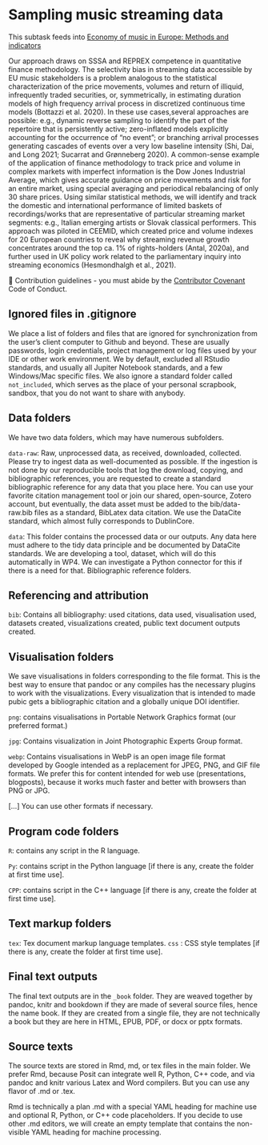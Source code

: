 # Sampling music streaming data

This subtask feeds into [Economy of music in Europe: Methods and indicators](https://openmuse.dataobservatory.eu/resources/report-european-music-economy/)

Our approach draws on SSSA and REPREX competence in quantitative finance methodology. The selectivity bias in streaming data accessible by EU music stakeholders is a problem analogous to the statistical characterization of the price movements, volumes and return of illiquid, infrequently traded securities, or, symmetrically, in estimating duration models of high frequency arrival process in discretized continuous time models (Bottazzi et al. 2020). In these use cases,several approaches are possible: e.g., dynamic reverse sampling to identify the part of the repertoire that is persistently active; zero-inflated models explicitly accounting for the occurrence of “no event”; or branching arrival processes generating cascades of events over a very low baseline intensity (Shi, Dai, and Long 2021; Sucarrat and Grønneberg 2020). A common-sense example of the application of finance methodology to track price and volume in complex markets with imperfect information is the Dow Jones Industrial Average, which gives accurate guidance on price movements and risk for an entire market, using special averaging and periodical rebalancing of only 30 share prices. Using similar statistical methods, we will identify and track the domestic and international performance of limited baskets of recordings/works that are representative of particular streaming market segments: e.g., Italian emerging artists or Slovak classical performers. This approach was piloted in CEEMID, which created price and volume indexes for 20 European countries to reveal why streaming revenue growth concentrates around the top ca. 1% of rights-holders (Antal, 2020a), and further used in UK policy work related to the parliamentary inquiry into streaming economics (Hesmondhalgh et al., 2021).

🌈 Contribution guidelines - you must abide by the [Contributor Covenant](https://www.contributor-covenant.org/version/2/1/code_of_conduct/) Code of Conduct.


## Ignored files in .gitignore
We place a list of folders and files that are ignored for synchronization from the user’s client computer to Github and beyond.  These are usually passwords, login credentials, project management or log files used by your IDE or other work environment.  We by default, excluded all RStudio standards, and usually all Jupiter Notebook standards, and a few Windows/Mac specific files.
We also ignore a standard folder called `not_included`,  which serves as the place of your personal scrapbook, sandbox, that you do not want to share with anybody.

## Data folders

We have two data folders, which may have numerous subfolders.

`data-raw`:  Raw, unprocessed data, as received, downloaded, collected. Please try to ingest data as well-documented as possible.  If the ingestion is not done by our reproducible tools that log the download, copying, and bibliographic references, you are requested to create a standard bibliographic reference for any data that you place here. You can use your favorite citation management tool or join our shared, open-source, Zotero account, but eventually, the data asset must be added to the bib/data-raw.bib files as a standard, BibLatex data citation. We use the DataCite standard, which almost fully corresponds to DublinCore.

`data`: This folder contains the processed data or our outputs.  Any data here must adhere to the tidy data principle and be documented by DataCite standards.  We are developing a tool, dataset, which will do this automatically in WP4.  We can investigate a Python connector for this if there is a need for that.
Bibliographic reference folders.

## Referencing and attribution

`bib`: Contains all bibliography: used citations, data used, visualisation used, datasets created, visualizations created, public text document outputs created.


## Visualisation folders

We save visualisations in folders corresponding to the file format. This is the best way to ensure that pandoc or any compiles has the necessary plugins to work with the visualizations. Every visualization that is intended to made pubic gets a bibliographic citation and a globally unique DOI identifier. 

`png`: contains visualisations in Portable Network Graphics format (our preferred format.)

`jpg`: Contains visualization in Joint Photographic Experts Group format.

`webp`: Contains visualisations in WebP is an open image file format developed by Google intended as a replacement for JPEG, PNG, and GIF file formats.  We prefer this for content intended for web use (presentations, blogposts), because it works much faster and better with browsers than PNG or JPG.

[…] You can use other formats if necessary.


## Program code folders
`R`: contains any script in the R language.

`Py`: contains script in the Python language [if there is any, create the folder at first time use].

`CPP`: contains script in the C++ language [if there is any, create the folder at first time use].

## Text markup folders
`tex`: Tex document markup language templates.
`css` : CSS style templates [if there is any, create the folder at first time use].

## Final text outputs 

The final text outputs are in the `_book` folder.  They are weaved together by pandoc, knitr and bookdown if they are made of several source files, hence the name book. If they are created from a single file, they are not technically a book but they are here in HTML, EPUB, PDF, or docx or pptx formats. 

## Source texts

The source texts are stored in Rmd, md, or tex files in the main folder.  We prefer Rmd, because Posit can integrate well R, Python, C++ code, and via pandoc and knitr various Latex and Word compilers.  But you can use any flavor of .md or .tex. 

 Rmd is technically a plan .md with a special YAML heading for machine use and optional R, Python, or C++ code placeholders. If you decide to use other .md editors, we will create an empty template that contains the non-visible YAML heading for machine processing.
